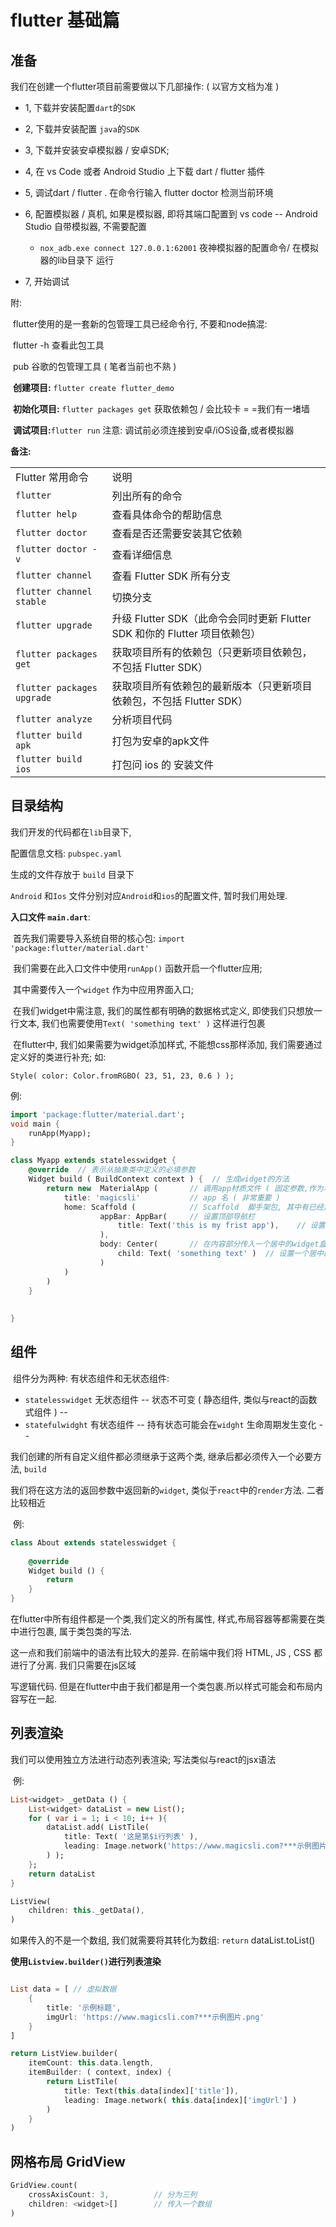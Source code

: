 # flutter 基础篇



## 准备

我们在创建一个flutter项目前需要做以下几部操作:  ( 以官方文档为准 )

- 1, 下载并安装配置`dart`的`SDK`
- 2, 下载并安装配置 `java`的`SDK` 

- 3, 下载并安装安卓模拟器 / 安卓SDK;
- 4, 在 vs Code 或者 Android Studio 上下载 dart / flutter 插件

- 5, 调试dart / flutter .  在命令行输入 flutter doctor 检测当前环境
- 6, 配置模拟器 / 真机, 如果是模拟器, 即将其端口配置到 vs code   --  Android Studio 自带模拟器, 不需要配置
  -  `nox_adb.exe connect 127.0.0.1:62001`		夜神模拟器的配置命令/ 在模拟器的lib目录下 运行
- 7, 开始调试



附:

​	flutter使用的是一套新的包管理工具已经命令行, 不要和node搞混:

​	flutter -h   查看此包工具

​	pub 谷歌的包管理工具  ( 笔者当前也不熟 )

​	**创建项目:** `flutter create flutter_demo`

​	**初始化项目:** `flutter packages get` 获取依赖包 / 会比较卡 = =我们有一堵墙

​	**调试项目:**`flutter run`   注意: 调试前必须连接到安卓/iOS设备,或者模拟器



**备注:**

|                            |                                                              |
| :------------------------- | :----------------------------------------------------------- |
| Flutter 常用命令           | 说明                                                         |
| `flutter`                  | 列出所有的命令                                               |
| `flutter help`             | 查看具体命令的帮助信息                                       |
| `flutter doctor`           | 查看是否还需要安装其它依赖                                   |
| `flutter doctor -v`        | 查看详细信息                                                 |
| `flutter channel`          | 查看 Flutter SDK 所有分支                                    |
| `flutter channel stable`   | 切换分支                                                     |
| `flutter upgrade`          | 升级 Flutter SDK（此命令会同时更新 Flutter SDK 和你的 Flutter 项目依赖包） |
| `flutter packages get`     | 获取项目所有的依赖包（只更新项目依赖包，不包括 Flutter SDK） |
| `flutter packages upgrade` | 获取项目所有依赖包的最新版本（只更新项目依赖包，不包括 Flutter SDK） |
| `flutter analyze`          | 分析项目代码                                                 |
| `flutter build apk`        | 打包为安卓的apk文件                                          |
| `flutter build ios`        | 打包问 ios 的 安装文件                                       |





## 目录结构

我们开发的代码都在`lib`目录下,  

配置信息文档: `pubspec.yaml` 

生成的文件存放于 `build` 目录下

`Android` 和`Ios` 文件分别对应`Android`和`ios`的配置文件, 暂时我们用处理. 



**入口文件 `main.dart`**:

​	首先我们需要导入系统自带的核心包:   `import 'package:flutter/material.dart'`

​	我们需要在此入口文件中使用`runApp()` 函数开启一个flutter应用;

​	其中需要传入一个`widget` 作为中应用界面入口;

​	在我们widget中需注意, 我们的属性都有明确的数据格式定义, 即使我们只想放一行文本, 我们也需要使用`Text( 'something text' )`	这样进行包裹

​	在flutter中, 我们如果需要为widget添加样式, 不能想css那样添加, 我们需要通过定义好的类进行补充; 如:

`Style( color: Color.fromRGBO( 23, 51, 23, 0.6 ) );`





例:

```dart
import 'package:flutter/material.dart';
void main {
    runApp(Myapp);
}

class Myapp extends statelesswidget {
    @override  // 表示从抽象类中定义的必填参数
    Widget build ( BuildContext context ) {	 // 生成widget的方法
        return new  MaterialApp (		// 调用app材质文件 ( 固定参数,作为项目的基础包 )
        	title: 'magicsli'  			// app 名 ( 非常重要 )
            home: Scaffold (			// Scaffold  脚手架包, 其中有已经定义好的功能和widget
                	appBar: AppBar(		// 设置顶部导航栏
                    	title: Text('this is my frist app'),	// 设置顶部标题
                    ),
                	body: Center(		// 在内容部分传入一个居中的widget盒子
                    	child: Text( 'something text' )	 // 设置一个居中的文本	
                    )
            )
        )			
    }
    
    
}
```











## 组件

​	组件分为两种:  有状态组件和无状态组件:

- `statelesswidget`  无状态组件    -- 状态不可变 ( 静态组件, 类似与react的函数式组件 ) --
- `statefulwidght`    有状态组件   -- 持有状态可能会在`widght` 生命周期发生变化 --



我们创建的所有自定义组件都必须继承于这两个类,  继承后都必须传入一个必要方法, `build`

我们将在这方法的返回参数中返回新的`widget`, 类似于`react`中的`render`方法. 二者比较相近

​	例:

```dart
class About extends statelesswidget {
    
    @override
    Widget build () {
        return 
    }
}
```







在flutter中所有组件都是一个类,我们定义的所有属性, 样式,布局容器等都需要在类中进行包裹, 属于类包类的写法. 

这一点和我们前端中的语法有比较大的差异.  在前端中我们将 HTML,  JS , CSS 都进行了分离.  我们只需要在js区域

写逻辑代码. 但是在flutter中由于我们都是用一个类包裹.所以样式可能会和布局内容写在一起. 





## 列表渲染

我们可以使用独立方法进行动态列表渲染; 写法类似与react的jsx语法

​	例:

```dart
List<widget> _getData () {
    List<widget> dataList = new List();
    for ( var i = 1; i < 10; i++ ){
        dataList.add( ListTile(
        	title: Text( '这是第$i行列表' ),
            leading: Image.network('https://www.magicsli.com?***示例图片.png')
        ) );
    };
    return dataList
}

ListView(
	children: this._getData(),
)
```





如果传入的不是一个数组, 我们就需要将其转化为数组: ` return ` dataList.toList()



**使用`Listview.builder()`进行列表渲染**

```dart

List data = [ // 虚拟数据
    {
        title: '示例标题',
        imgUrl: 'https://www.magicsli.com?***示例图片.png'
    }
]

return ListView.builder(
	itemCount: this.data.length,
    itemBuilder: ( context, index) {
        return ListTile(
       		title: Text(this.data[index]['title']),
            leading: Image.network( this.data[index]['imgUrl'] )
        )
    }
)
```





## 网格布局 GridView

```dart
GridView.count(
	crossAxisCount: 3,			// 分为三列
    children: <widget>[]		// 传入一个数组
)
```

